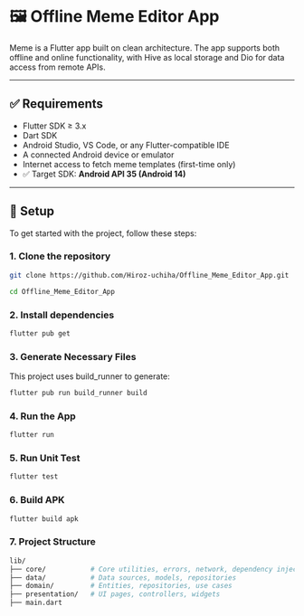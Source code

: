 # 🖼️ Offline Meme Editor App

Meme is a Flutter app built on clean architecture. The app supports both offline and online functionality, with Hive as local storage and Dio for data access from remote APIs.

---

## ✅ Requirements

- Flutter SDK ≥ 3.x
- Dart SDK
- Android Studio, VS Code, or any Flutter-compatible IDE
- A connected Android device or emulator
- Internet access to fetch meme templates (first-time only)
- ✅ Target SDK: **Android API 35 (Android 14)**

---

## 🔧 Setup

To get started with the project, follow these steps:

### 1. Clone the repository
```bash
git clone https://github.com/Hiroz-uchiha/Offline_Meme_Editor_App.git
```
```bash
cd Offline_Meme_Editor_App
```

### 2. Install dependencies
```bash
flutter pub get
```

### 3. Generate Necessary Files
This project uses build_runner to generate:
```bash
flutter pub run build_runner build
```

### 4. Run the App
```bash
flutter run
```

### 5. Run Unit Test
```bash
flutter test
```

### 6. Build APK
```bash
flutter build apk
```


### 7. Project Structure
```bash
lib/
├── core/           # Core utilities, errors, network, dependency injection
├── data/           # Data sources, models, repositories
├── domain/         # Entities, repositories, use cases
├── presentation/   # UI pages, controllers, widgets
├── main.dart
```
